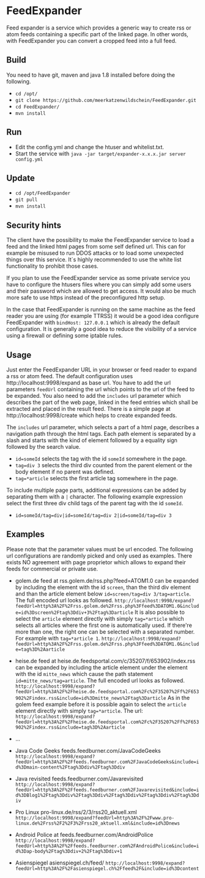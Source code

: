 # FeedExpander
Feed expander is a service which provides a generic way to create rss or atom feeds containing a specific part of the linked page. In other words, with FeedExpander you can convert a cropped feed into a full feed.  

## Build
You need to have git, maven and java 1.8 installed before doing the following.
  * `cd /opt/`
  * `git clone https://github.com/meerkatzenwildschein/FeedExpander.git` 
  * `cd FeedExpander/` 
  * `mvn install` 

## Run
 * Edit the config.yml and change the htuser and whitelist.txt. 
 * Start the service with `java -jar target/expander-x.x.x.jar server config.yml`
 
## Update
  * `cd /opt/FeedExpander`
  * `git pull`
  * `mvn install`

## Security hints
  The client have the possibility to make the FeedExpander service to load a feed and the linked html pages from some self defined url. This can for example be misused to run DDOS attacks or to load some unexpected things over this service. It`s highly recommended to use the white list functionality to prohibit those cases.
  
  If you plan to use the FeedExpander service as some private service you have to configure the htusers files where you can simply add some users and their password which are allowed to get access. It would also be much more safe to use https instead of the preconfigured http setup.
  
  In the case that FeedExpander is running on the same machine as the feed reader you are using (for example TTRSS) it would be a good idea configure FeedExpander with `bindHost: 127.0.0.1` which is already the default configuration. 
It is generally a good idea to reduce the visibility of a service using a firewall or defining some iptable rules.  
  
## Usage
  Just enter the FeedExpander URL in your browser or feed reader to expand a rss or atom feed. The default configuration uses http://localhost:9998/expand as base url. You have to add the url parameters `feedUrl` containing the url which points to the url of the feed to be expanded. You also need to add the `includes` url parameter which describes the part of the web page, linked in the feed entries which shall be extracted and placed in the result feed. There is a simple page at http://localhost:9998/create which helps to create expanded feeds.
  
  The `includes` url parameter, which selects a part of a html page, describes a navigation path through the
  html tags. Each path element is separated by a slash and starts with the kind of element followed by a equality sign 
  followed by the search value.
  
  * `id=someId` selects the tag with the id `someId` somewhere in the page.
  * `tag=div 3` selects the third div counted from the parent element or the body element if no parent was defined.
  * `tag=*article` selects the first article tag somewhere in the page.
  
  To include multiple page parts, additional expressions can be added by separating them with a `|` character. The following example expression select the first three div child tags of the parent tag with the id `someId`.
  
  * `id=someId/tag=div|id=someId/tag=div 2|id=someId/tag=div 3`
  
## Examples
  Please note that the parameter values must be url encoded. The following url configurations are randomly picked and only used as examples. There exists NO agreement with page proprietor which allows to expand their feeds for commercial or private use. 

  * golem.de feed at rss.golem.de/rss.php?feed=ATOM1.0 can be expanded by including the element with the id `screen`, than the third div element and than the article element below `id=screen/tag=div 3/tag=article`. The full encoded url looks as followed.
    `http://localhost:9998/expand?feedUrl=http%3A%2F%2Frss.golem.de%2Frss.php%3Ffeed%3DATOM1.0&include=id%3Dscreen%2Ftag%3Ddiv+3%2Ftag%3Darticle`
  It is also possible to select the `article` element directly with simply `tag=*article` which selects all articles where the first one is automatically used. If there're more than
  one, the right one can be selected with a separated number. For example with `tag=*article 1`.
    `http://localhost:9998/expand?feedUrl=http%3A%2F%2Frss.golem.de%2Frss.php%3Ffeed%3DATOM1.0&include=tag%3D%2Aarticle`
    
  * heise.de feed at heise.de.feedsportal.com/c/35207/f/653902/index.rss can be expanded by including the article element under the element with the id `mitte_news` which cause the path statement `id=mitte_news/tag=article`. The full encoded url looks as followed.
    `http://localhost:9998/expand?feedUrl=http%3A%2F%2Fheise.de.feedsportal.com%2Fc%2F35207%2Ff%2F653902%2Findex.rss&include=id%3Dmitte_news%2Ftag%3Darticle`
  As in the golem feed example before it is possible again to select the `article` element directly with simply `tag=*article`. The url:
    `http://localhost:9998/expand?feedUrl=http%3A%2F%2Fheise.de.feedsportal.com%2Fc%2F35207%2Ff%2F653902%2Findex.rss&include=tag%3D%2Aarticle`
    
  * ...
    
  * Java Code Geeks feeds.feedburner.com/JavaCodeGeeks
  `http://localhost:9998/expand?feedUrl=http%3A%2F%2Ffeeds.feedburner.com%2FJavaCodeGeeks&include=id%3Dmain-content%2Ftag%3Ddiv%2Ftag%3Ddiv`
  
  * Java revisited feeds.feedburner.com/Javarevisited
  `http://localhost:9998/expand?feedUrl=http%3A%2F%2Ffeeds.feedburner.com%2FJavarevisited&include=id%3DBlog1%2Ftag%3Ddiv%2Ftag%3Ddiv%2Ftag%3Ddiv%2Ftag%3Ddiv%2Ftag%3Ddiv`
  
  * Pro Linux pro-linux.de/rss/2/3/rss20_aktuell.xml
  `http://localhost:9998/expand?feedUrl=http%3A%2F%2Fwww.pro-linux.de%2Frss%2F2%2F3%2Frss20_aktuell.xml&include=id%3Dnews`
  
  * Android Police at feeds.feedburner.com/AndroidPolice
  `http://localhost:9998/expand?feedUrl=http%3A%2F%2Ffeeds.feedburner.com%2FAndroidPolice&include=id%3Dap-body%2Ftag%3Ddiv+2%2Ftag%3Ddiv+1`
  
  * Asienspiegel asienspiegel.ch/feed/
  `http://localhost:9998/expand?feedUrl=http%3A%2F%2Fasienspiegel.ch%2Ffeed%2F&include=id%3Dcontent`
  